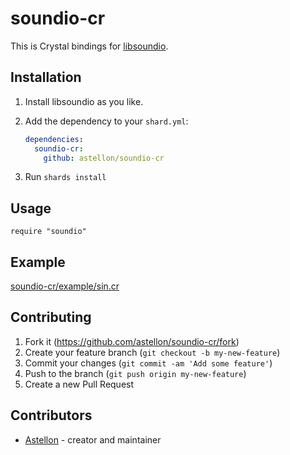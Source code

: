 # soundio-cr

This is Crystal bindings for [libsoundio](https://github.com/andrewrk/libsoundio).

## Installation

1. Install libsoundio as you like.

2. Add the dependency to your `shard.yml`:

   ```yaml
   dependencies:
     soundio-cr:
       github: astellon/soundio-cr
   ```

3. Run `shards install`

## Usage

```crystal
require "soundio"
```

## Example

[soundio-cr/example/sin.cr](https://github.com/astellon/soundio-cr/blob/master/example/sin.cr)

## Contributing

1. Fork it (<https://github.com/astellon/soundio-cr/fork>)
2. Create your feature branch (`git checkout -b my-new-feature`)
3. Commit your changes (`git commit -am 'Add some feature'`)
4. Push to the branch (`git push origin my-new-feature`)
5. Create a new Pull Request

## Contributors

- [Astellon](https://github.com/astellon) - creator and maintainer
